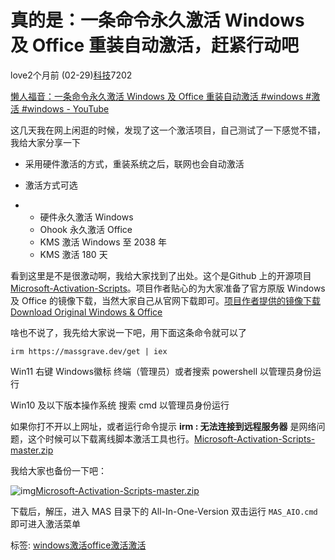 # 真的是：一条命令永久激活 Windows 及 Office 重装自动激活，赶紧行动吧

love2个月前 (02-29)[科技](https://www.72share.top/?cate=2)7202

[懒人福音：一条命令永久激活 Windows 及 Office 重装自动激活 #windows #激活 #windows - YouTube](https://www.youtube.com/watch?v=zwxH35oASaQ&ab_channel=72解说)

这几天我在网上闲逛的时候，发现了这一个激活项目，自己测试了一下感觉不错，我给大家分享一下

- 采用硬件激活的方式，重装系统之后，联网也会自动激活

- 激活方式可选

- - 硬件永久激活 Windows
  - Ohook 永久激活 Office
  - KMS 激活 Windows 至 2038 年
  - KMS 激活 180 天

看到这里是不是很激动啊，我给大家找到了出处。这个是Github 上的开源项目 [Microsoft-Activation-Scripts](https://github.com/massgravel/Microsoft-Activation-Scripts)。项目作者贴心的为大家准备了官方原版 Windows 及 Office 的镜像下载，当然大家自己从官网下载即可。[项目作者提供的镜像下载 Download Original Windows & Office](https://massgrave.dev/genuine-installation-media.html)

啥也不说了，我先给大家说一下吧，用下面这条命令就可以了

```
irm https://massgrave.dev/get | iex
```

Win11 右键 Windows徽标 终端（管理员）或者搜索 powershell 以管理员身份运行

Win10 及以下版本操作系统 搜索 cmd 以管理员身份运行

如果你打不开以上网址，或者运行命令提示 **irm : 无法连接到远程服务器** 是网络问题，这个时候可以下载离线脚本激活工具也行。[Microsoft-Activation-Scripts-master.zip](https://github.com/massgravel/Microsoft-Activation-Scripts/archive/refs/heads/master.zip)

我给大家也备份一下吧：

![img](https://www.72share.top/zb_system/image/filetype/zip.png)[Microsoft-Activation-Scripts-master.zip](https://www.72share.top/zb_users/upload/2024/03/202403291711674965588707.zip)

下载后，解压，进入 MAS 目录下的 All-In-One-Version 双击运行 `MAS_AIO.cmd` 即可进入激活菜单

标签: [windows激活](https://www.72share.top/?tags=4)[office激活](https://www.72share.top/?tags=5)[激活](https://www.72share.top/?tags=6)